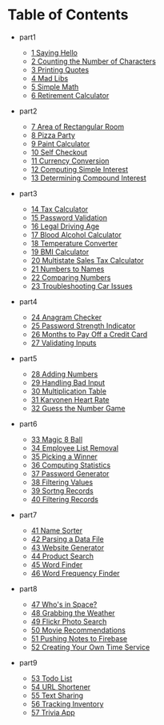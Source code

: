 # Table of Contents

* part1
  * [1 Saying Hello](part1/01.py)
  * [2 Counting the Number of Characters](part1/02.py)
  * [3 Printing Quotes](part1/03.py)
  * [4 Mad Libs](part1/04.py)
  * [5 Simple Math](part1/05.py)
  * [6 Retirement Calculator](part1/06.py)

* part2
  * [7 Area of Rectangular Room](part2/07.py)
  * [8 Pizza Party](part2/08.py)
  * [9 Paint Calculator](part2/09.py)
  * [10 Self Checkout](part2/10.py)
  * [11 Currency Conversion](part2/11.py)
  * [12 Computing Simple Interest](part2/12.py)
  * [13 Determining Compound Interest](part2/13.py)

* part3
  * [14 Tax Calculator](part3/14.py)
  * [15 Password Validation](part3/15.py)
  * [16 Legal Driving Age](part3/16.py)
  * [17 Blood Alcohol Calculator](part3/17.py)
  * [18 Temperature Converter](part3/18.py)
  * [19 BMI Calculator](part3/19.py)
  * [20 Multistate Sales Tax Calculator](part3/20.py)
  * [21 Numbers to Names](part3/21.py)
  * [22 Comparing Numbers](part3/22.py)
  * [23 Troubleshooting Car Issues](part3/23.py)

* part4
  * [24 Anagram Checker](part4/24.py)
  * [25 Password Strength Indicator](part4/25.py)
  * [26 Months to Pay Off a Credit Card](part4/26.py)
  * [27 Validating Inputs](part4/27.py)

* part5
  * [28 Adding Numbers](part5/28.py)
  * [29 Handling Bad Input](part5/29.py)
  * [30 Multiplication Table](part5/30.py)
  * [31 Karvonen Heart Rate](part5/31.py)
  * [32 Guess the Number Game](part5/32.py)

* part6
  * [33 Magic 8 Ball](part6/33.py)
  * [34 Employee List Removal](part6/34.py)
  * [35 Picking a Winner](part6/35.py)
  * [36 Computing Statistics](part6/36.py)
  * [37 Password Generator](part6/37.py)
  * [38 Filtering Values](part6/38.py)
  * [39 Sortng Records](part6/39.py)
  * [40 Filtering Records](part6/40.py)

* part7
  * [41 Name Sorter](part7/41.py)
  * [42 Parsing a Data File](part7/42.py)
  * [43 Website Generator](part7/43.py)
  * [44 Product Search](part7/44.py)
  * [45 Word Finder](part7/45.py)
  * [46 Word Frequency Finder](part7/46.py)

* part8
  * [47 Who's in Space?](part8/47.py)
  * [48 Grabbing the Weather](part8/48.py)
  * [49 Flickr Photo Search](part8/49.py)
  * [50 Movie Recommendations](part8/50.py)
  * [51 Pushing Notes to Firebase](part8/51.py)
  * [52 Creating Your Own Time Service](part8/52.py)

* part9
  * [53 Todo List](part9/53.py)
  * [54 URL Shortener](part9/54.py)
  * [55 Text Sharing](part9/55.py)
  * [56 Tracking Inventory](part9/56.py)
  * [57 Trivia App](part9/57.py)
